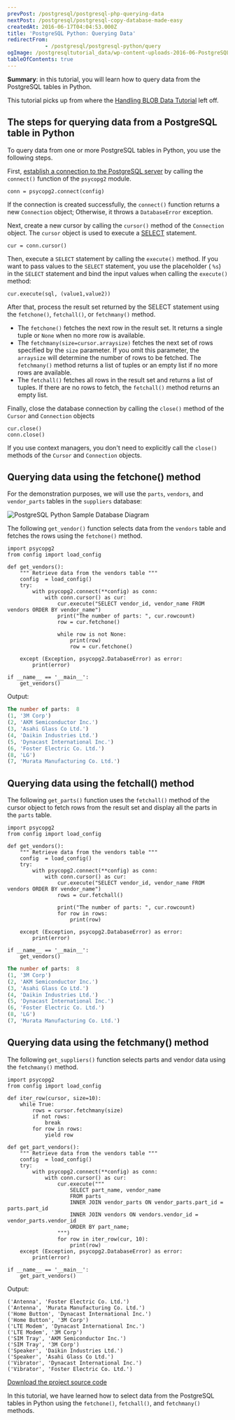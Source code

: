 ```yaml
---
prevPost: /postgresql/postgresql-php-querying-data
nextPost: /postgresql/postgresql-copy-database-made-easy
createdAt: 2016-06-17T04:04:53.000Z
title: 'PostgreSQL Python: Querying Data'
redirectFrom: 
            - /postgresql/postgresql-python/query
ogImage: /postgresqltutorial_data/wp-content-uploads-2016-06-PostgreSQL-Python-Sample-Database-Diagram.png
tableOfContents: true
---
```


**Summary**: in this tutorial, you will learn how to query data from the PostgreSQL tables in Python.

This tutorial picks up from where the [Handling BLOB Data Tutorial](/postgresql/postgresql-python/blob) left off.

## The steps for querying data from a PostgreSQL table in Python

To query data from one or more PostgreSQL tables in Python, you use the following steps.

First, [establish a connection to the PostgreSQL server](/postgresql/postgresql-python/connect) by calling the `connect()` function of the `psycopg2` module.

```
conn = psycopg2.connect(config)
```

If the connection is created successfully, the `connect()` function returns a new `Connection` object; Otherwise, it throws a `DatabaseError` exception.

Next, create a new cursor by calling the `cursor()` method of the `Connection` object. The `cursor` object is used to execute a [SELECT](/postgresql/postgresql-select) statement.

```
cur = conn.cursor()
```

Then, execute a `SELECT` statement by calling the `execute()` method. If you want to pass values to the `SELECT` statement, you use the placeholder ( `%s`) in the `SELECT` statement and bind the input values when calling the `execute()` method:

```
cur.execute(sql, (value1,value2))
```

After that, process the result set returned by the SELECT statement using the `fetchone()`, `fetchall()`, or `fetchmany()` method.

- The `fetchone()` fetches the next row in the result set. It returns a single tuple or `None` when no more row is available.
- The `fetchmany(size=cursor.arraysize)` fetches the next set of rows specified by the `size` parameter. If you omit this parameter, the `arraysize` will determine the number of rows to be fetched. The `fetchmany()` method returns a list of tuples or an empty list if no more rows are available.
- The `fetchall()` fetches all rows in the result set and returns a list of tuples. If there are no rows to fetch, the `fetchall()` method returns an empty list.

Finally, close the database connection by calling the `close()` method of the `Cursor` and `Connection` objects

```
cur.close()
conn.close()
```

If you use context managers, you don't need to explicitly call the `close()` methods of the `Cursor` and `Connection` objects.

## Querying data using the fetchone() method

For the demonstration purposes, we will use the `parts`, `vendors`, and `vendor_parts` tables in the `suppliers` database:

![PostgreSQL Python Sample Database Diagram](/postgresqltutorial_data/wp-content-uploads-2016-06-PostgreSQL-Python-Sample-Database-Diagram.png)

The following `get_vendor()` function selects data from the `vendors` table and fetches the rows using the `fetchone()` method.

```
import psycopg2
from config import load_config

def get_vendors():
    """ Retrieve data from the vendors table """
    config  = load_config()
    try:
        with psycopg2.connect(**config) as conn:
            with conn.cursor() as cur:
                cur.execute("SELECT vendor_id, vendor_name FROM vendors ORDER BY vendor_name")
                print("The number of parts: ", cur.rowcount)
                row = cur.fetchone()

                while row is not None:
                    print(row)
                    row = cur.fetchone()

    except (Exception, psycopg2.DatabaseError) as error:
        print(error)

if __name__ == '__main__':
    get_vendors()
```

Output:

```sql
The number of parts:  8
(1, '3M Corp')
(2, 'AKM Semiconductor Inc.')
(3, 'Asahi Glass Co Ltd.')
(4, 'Daikin Industries Ltd.')
(5, 'Dynacast International Inc.')
(6, 'Foster Electric Co. Ltd.')
(8, 'LG')
(7, 'Murata Manufacturing Co. Ltd.')
```

## Querying data using the fetchall() method

The following `get_parts()` function uses the `fetchall()` method of the cursor object to fetch rows from the result set and display all the parts in the `parts` table.

```
import psycopg2
from config import load_config

def get_vendors():
    """ Retrieve data from the vendors table """
    config  = load_config()
    try:
        with psycopg2.connect(**config) as conn:
            with conn.cursor() as cur:
                cur.execute("SELECT vendor_id, vendor_name FROM vendors ORDER BY vendor_name")
                rows = cur.fetchall()

                print("The number of parts: ", cur.rowcount)
                for row in rows:
                    print(row)

    except (Exception, psycopg2.DatabaseError) as error:
        print(error)

if __name__ == '__main__':
    get_vendors()
```

```sql
The number of parts:  8
(1, '3M Corp')
(2, 'AKM Semiconductor Inc.')
(3, 'Asahi Glass Co Ltd.')
(4, 'Daikin Industries Ltd.')
(5, 'Dynacast International Inc.')
(6, 'Foster Electric Co. Ltd.')
(8, 'LG')
(7, 'Murata Manufacturing Co. Ltd.')
```

## Querying data using the fetchmany() method

The following `get_suppliers()` function selects parts and vendor data using the `fetchmany()` method.

```
import psycopg2
from config import load_config

def iter_row(cursor, size=10):
    while True:
        rows = cursor.fetchmany(size)
        if not rows:
            break
        for row in rows:
            yield row

def get_part_vendors():
    """ Retrieve data from the vendors table """
    config  = load_config()
    try:
        with psycopg2.connect(**config) as conn:
            with conn.cursor() as cur:
                cur.execute("""
                    SELECT part_name, vendor_name
                    FROM parts
                    INNER JOIN vendor_parts ON vendor_parts.part_id = parts.part_id
                    INNER JOIN vendors ON vendors.vendor_id = vendor_parts.vendor_id
                    ORDER BY part_name;
                """)
                for row in iter_row(cur, 10):
                    print(row)
    except (Exception, psycopg2.DatabaseError) as error:
        print(error)

if __name__ == '__main__':
    get_part_vendors()
```

Output:

```
('Antenna', 'Foster Electric Co. Ltd.')
('Antenna', 'Murata Manufacturing Co. Ltd.')
('Home Button', 'Dynacast International Inc.')
('Home Button', '3M Corp')
('LTE Modem', 'Dynacast International Inc.')
('LTE Modem', '3M Corp')
('SIM Tray', 'AKM Semiconductor Inc.')
('SIM Tray', '3M Corp')
('Speaker', 'Daikin Industries Ltd.')
('Speaker', 'Asahi Glass Co Ltd.')
('Vibrator', 'Dynacast International Inc.')
('Vibrator', 'Foster Electric Co. Ltd.')
```

[Download the project source code](/postgresqltutorial_data/query.zip)

In this tutorial, we have learned how to select data from the PostgreSQL tables in Python using the `fetchone()`, `fetchall()`, and `fetchmany()` methods.
